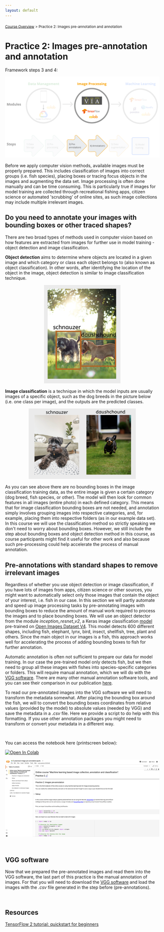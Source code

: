 ```yaml
---
layout: default
---
```


<sub>[Course Overview](index.md) \> Practice 2: Images pre-annotation and annotation</sub>

# Practice 2: Images pre-annotation and annotation

Framework steps 3 and 4:

![framework](./images/framework_steps3_4.png)

Before we apply computer vision methods, available images must be properly prepared. This includes classification of images into correct groups (i.e. fish species), placing boxes or tracing focus objects in the images and augmenting the data set. Image processing is often done manually and can be time consuming. This is particularly true if images for model training are collected through recreational fishing apps, citizen science or automated 'scrubbing' of online sites, as such image collections may include multiple irrelevant images.

## Do you need to annotate your images with bounding boxes or other traced shapes?

There are two broad types of methods used in computer vision based on how features are extracted from images for further use in model training - object detection and image classification.

**Object detection** aims to determine where objects are located in a given image and which category or class each object belongs to (also known as object classification). In other words, after identifying the location of the object in the image, object detection is similar to image classification technique.

<p align="center">
<img src="./images/object_detection.png" width="250"/>
</p>

**Image classification** is a technique in which the model inputs are usually images of a specific object, such as the dog breeds in the picture below (i.e. one class per image), and the outputs are the predicted classes.

<p align="center">
<img src="./images/image_classification.png" width="350"/>
</p>

As you can see above there are no bounding boxes in the image classification training data, as the entire image is given a certain category (dog breed, fish species, or other). The model will then look for common features in all images (entire photo) in each defined category. This means that for image classification bounding boxes are not needed, and annotation simply involves grouping images into respective categories, and, for example, placing them into respective folders (as in our example data set). In this course we will use the classification method so strictly speaking we don't need to worry about bounding boxes. However, we still include the step about bounding boxes and object detection method in this course, as course participants might find it useful for other work and also because such pre-processing could help accelerate the process of manual annotation.

## Pre-annotations with standard shapes to remove irrelevant images

Regardless of whether you use object detection or image classification, if you have lots of images from apps, citizen science or other sources, you might want to automatically select only those images that contain the object of your interest, i.e. fish in our case. In this section we will partly automate and speed up image processing tasks by pre-annotating images with bounding boxes to reduce the amount of manual work required to process the images and to place bounding boxes. We will use an object detector from the module *inception_resnet_v2*, a Keras image classification [model](https://arxiv.org/abs/1602.07261) pre-trained on [Open Images Dataset V4](https://storage.googleapis.com/openimages/web/index.html). This model detects 600 different shapes, including fish, elephant, lynx, bird, insect, shellfish, tree, plant and others. Since the main object in our images is a fish, this approach works well for accelerating the process of adding bounding boxes to fish for further annotation.

Automatic annotation is often not sufficient to prepare our data for model training. In our case the pre-trained model only detects fish, but we then need to group all these images with fishes into species-specific categories or folders. This will require manual annotation, which we will do with the [VGG software](https://www.robots.ox.ac.uk/~vgg/software/via/). There are many other manual annotation software tools, and you can see their comparison in our publication [here](https://www.biorxiv.org/content/10.1101/2022.06.29.498112v1.abstract).

To read our pre-annotated images into the VGG software we will need to transform the metadata somewhat. After placing the bounding box around the fish, we will to convert the bounding boxes coordinates from relative values (provided by the model) to absolute values (needed by VGG) and save the metadata in a *.csv* file. Here we provide a script to do help with this formatting. If you use other annotation packages you might need to transform or convert your metadata in a different way.

<br/>

You can access the notebook here (printscreen below):

[![Open In Colab](https://colab.research.google.com/assets/colab-badge.svg)](https://colab.research.google.com/drive/1dHhqN8BLwitlHoGMXpKUL8DvnQHtSqPv?usp=sharing)


![printscreen](./images/notebook_printscreen_practice2.png)

<br/>

## VGG software

Now that we prepared the pre-annotated images and read them into the VGG software, the last part of this practice is the manual annotation of images. For that you will need to download the [VGG software](https://www.robots.ox.ac.uk/~vgg/software/via/) and load the images with the *.csv* file generated in the step before (pre-annotations). 

<br/>

## Resources

[TensorFlow 2 tutorial: quickstart for beginners](https://www.tensorflow.org/tutorials/quickstart/beginner)
